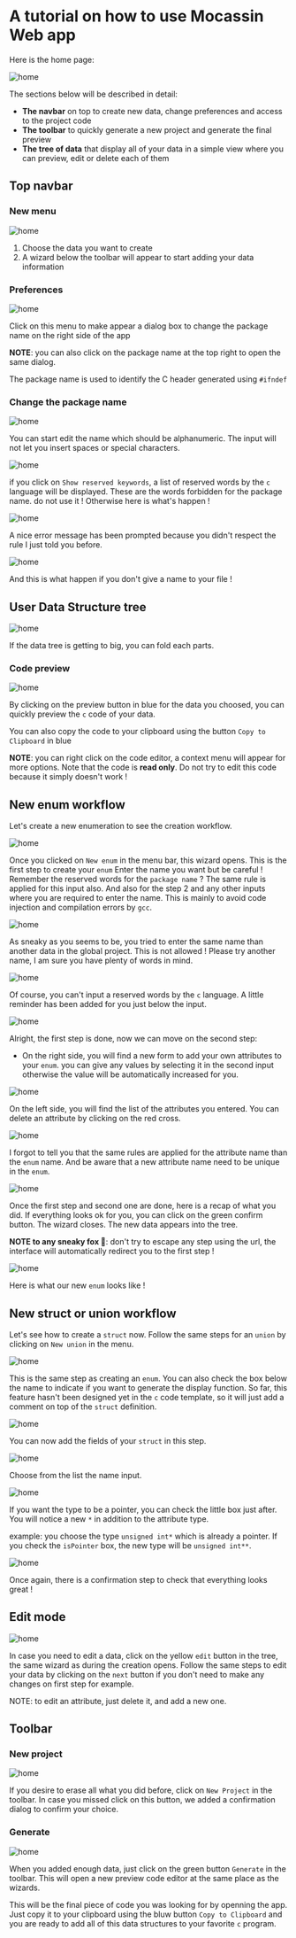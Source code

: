 # A tutorial on how to use Mocassin Web app

Here is the home page:

![home](screenshots/1-home.png)

The sections below will be described in detail:
- **The navbar** on top to create new data, change preferences and access to the project code
- **The toolbar** to quickly generate a new project and generate the final preview
- **The tree of data** that display all of your data in a simple view where you can preview, edit or delete each of them

## Top navbar

### New menu

![home](screenshots/2-new-menu.png)

1. Choose the data you want to create
2. A wizard below the toolbar will appear to start adding your data information

### Preferences

![home](screenshots/3-preferences.png)

Click on this menu to make appear a dialog box to change the package name on the right side of the app

**NOTE**: you can also click on the package name at the top right to open the same dialog.

The package name is used to identify the C header generated using `#ifndef`

### Change the package name

![home](screenshots/4-change-package-name.png)

You can start edit the name which should be alphanumeric. The input will not let you insert spaces or special characters.


![home](screenshots/5-change-package-name-show-reserved-words.png)

if you click on `Show reserved keywords`, a list of reserved words by the `c` language will be displayed. These are the words forbidden for the
package name. do not use it ! Otherwise here is what's happen !

![home](screenshots/6-change-package-name-error.png)

A nice error message has been prompted because you didn't respect the rule I just told you before.

![home](screenshots/7-change-package-name-error-2.png)

And this is what happen if you don't give a name to your file !

## User Data Structure tree

![home](screenshots/9-folded-view.png)

If the data tree is getting to big, you can fold each parts.

### Code preview

![home](screenshots/8-code-preview.png)

By clicking on the preview button in blue for the data you choosed, you can quickly preview the `c` code of your data.

You can also copy the code to your clipboard using the button `Copy to Clipboard` in blue

**NOTE**: you can right click on the code editor, a context menu will appear for more options. Note that the code is **read only**. Do not
try to edit this code because it simply doesn't work !

## New enum workflow

Let's create a new enumeration to see the creation workflow.

![home](screenshots/10-new-enum.png)

Once you clicked on `New enum` in the menu bar, this wizard opens. This is the first step to create your `enum`
Enter the name you want but be careful ! Remember the reserved words for the `package name` ? The same rule is applied for this input also. And also
for the step 2 and any other inputs where you are required to enter the name. This is mainly to avoid code injection and compilation errors by `gcc`.

![home](screenshots/11-new-enum-error-1.png)

As sneaky as you seems to be, you tried to enter the same name than another data in the global project. This is not allowed ! Please try another name, I am sure
you have plenty of words in mind.

![home](screenshots/12-new-enum-error-reserved-words.png)

Of course, you can't input a reserved words by the `c` language. A little reminder has been added for you just below the input.

![home](screenshots/13-new-enum-attributes.png)

Alright, the first step is done, now we can move on the second step:
- On the right side, you will find a new form to add your own attributes to your `enum`.
you can give any values by selecting it in the second input otherwise the value will be automatically increased for you.

![home](screenshots/14-new-enum-attributes-error-1.png)

On the left side, you will find the list of the attributes you entered. You can delete an attribute by clicking on the red cross.

![home](screenshots/15-new-enum-attributes-error-2.png)

I forgot to tell you that the same rules are applied for the attribute name than the `enum` name. And be aware that a new attribute name need to be unique in the `enum`.

![home](screenshots/16-new-enum-confirmation.png)

Once the first step and second one are done, here is a recap of what you did. If everything looks ok for you, you can click on the green
confirm button. The wizard closes. The new data appears into the tree.

**NOTE to any sneaky fox 🦊**: don't try to escape any step using the url, the interface will automatically redirect you to the first step !

![home](screenshots/17-preview-enum.png)

Here is what our new `enum` looks like !

## New struct or union workflow

Let's see how to create a `struct` now. Follow the same steps for an `union` by clicking on `New union` in the menu.

![home](screenshots/20-new-struct.png)

This is the same step as creating an `enum`. You can also check the box below the name to indicate if you want to generate the display function. So far, this feature hasn't been designed yet in the `c` code template, so it
will just add a comment on top of the `struct` definition.

![home](screenshots/21-new-struct-attributes.png)

You can now add the fields of your `struct` in this step. 

![home](screenshots/22-new-struct-list-types.png)

Choose from the list the name input. 


![home](screenshots/23-new-struct-is-pointer.png)

If you want the type to be a pointer, you can check the little box just after. 
You will notice a new `*` in addition to the attribute type.

example: you choose the type `unsigned int*` which is already a pointer. If you check the `isPointer` box,
the new type will be `unsigned int**`.

![home](screenshots/24-new-struct-confirmation.png)

Once again, there is a confirmation step to check that everything looks great !

## Edit mode

![home](screenshots/18-edit-enum-name.png)

In case you need to edit a data, click on the yellow `edit` button in the tree, the same wizard as during the creation opens. 
Follow the same steps to edit your data by clicking on the `next` button if you don't need to make any changes on first step for example.

NOTE: to edit an attribute, just delete it, and add a new one.

## Toolbar

### New project

![home](screenshots/19-new-project-dialog.png)

If you desire to erase all what you did before, click on `New Project` in the toolbar. In case you missed click on this button, we added a confirmation dialog to confirm your choice.

### Generate

![home](screenshots/25-generate.png)

When you added enough data, just click on the green button `Generate` in the toolbar. This will open a new preview code editor at the same place as the wizards.

This will be the final piece of code you was looking for by openning the app. Just copy it to your clipboard using the bluw button `Copy to Clipboard` and you are ready to add all of this data structures
to your favorite `c` program.
